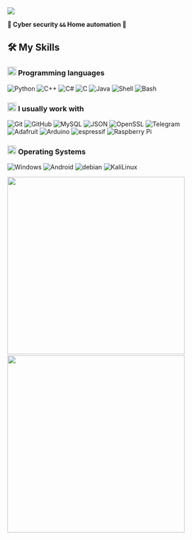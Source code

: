 <!--horizontal divider(gradiant)-->
<img src="https://user-images.githubusercontent.com/73097560/115834477-dbab4500-a447-11eb-908a-139a6edaec5c.gif">


**👀   Cyber security `&&` Home automation    👀** 


## 🛠️ My Skills

### <picture> <img src = "https://github.com/7oSkaaa/7oSkaaa/blob/main/Images/Programming_Languages.gif?raw=true" width = 20px>  </picture> Programming languages

![Python](https://img.shields.io/badge/Python-3776AB?style=flat-square&logo=Python&logoColor=white)
![C++](https://img.shields.io/badge/C++-A8B9CC?style=flat-square&logo=CPlusPlus&logoColor=white)
![C#](https://img.shields.io/badge/C%23-111199?style=flat-square&logo=CSharp&logoColor=white)
![C](https://img.shields.io/badge/C-A8B9CC?style=flat-square&logo=C&logoColor=white)
![Java](https://img.shields.io/badge/Java-885555?style=flat-square&logo=openjdk&logoColor=white)
![Shell](https://img.shields.io/badge/Shell-FFD500?style=flat-square&logo=Shell&logoColor=white)
![Bash](https://img.shields.io/badge/Bash-000000?style=flat-square&logo=Linux&logoColor=white)

### <picture> <img src = "https://github.com/7oSkaaa/7oSkaaa/blob/main/Images/Software_Tools.gif?raw=true" width = 20px>  </picture> I usually work with

![Git](https://img.shields.io/badge/Git-F05032?style=flat-square&logo=Git&logoColor=white)
![GitHub](https://img.shields.io/badge/GitHub-181717?style=flat-square&logo=GitHub&logoColor=white)
![MySQL](https://img.shields.io/badge/MySQL-4479A1?style=flat-square&logo=MySQL&logoColor=white)
![JSON](https://img.shields.io/badge/JSON-000000?style=flat-square&logo=JSON&logoColor=white)
![OpenSSL](https://img.shields.io/badge/OpenSSL-721412?style=flat-square&logo=OpenSSL&logoColor=white)
![Telegram](https://img.shields.io/badge/Telegram-444499?style=flat-square&logo=Telegram&logoColor=white)
<br>
![Adafruit](https://img.shields.io/badge/adafruit-000000?style=flat-square&logo=adafruit&logoColor=white)
![Arduino](https://img.shields.io/badge/Arduino-00979D?style=flat-square&logo=Arduino&logoColor=white)
![espressif](https://img.shields.io/badge/espressif-664499?style=flat-square&logo=espressif&logoColor=white)
![Raspberry Pi](https://img.shields.io/badge/Raspberry%20Pi-449955?style=flat-square&logo=Raspberry%20Pi&logoColor=white)

### <picture> <img src = "https://github.com/7oSkaaa/7oSkaaa/blob/main/Images/OS.gif?raw=true" width = 20px>  </picture> Operating Systems

![Windows](https://img.shields.io/badge/Windows-0078D6?style=flat-square&logo=Windows&logoColor=white)
![Android](https://img.shields.io/badge/Android-007000?style=flat-square&logo=Android&logoColor=white)
![debian](https://img.shields.io/badge/Debian-E95420?style=flat-square&logo=debian&logoColor=white)
![KaliLinux](https://img.shields.io/badge/Kali-557C94?style=flat-square&logo=KaliLinux&logoColor=white)
<br>

<img src = "https://github-readme-stats.vercel.app/api/top-langs/?username=Thepowa753&theme=blue-green" width = 400px>&nbsp;&nbsp;
&nbsp;&nbsp;<img src = "https://github-readme-stats.vercel.app/api?username=Thepowa753&theme=blue-green" width = 400px>
<!---
Thepowa753/Thepowa753 is a ✨ special ✨ repository because its `README.md` (this file) appears on your GitHub profile.
You can click the Preview link to take a look at your changes.
--->
